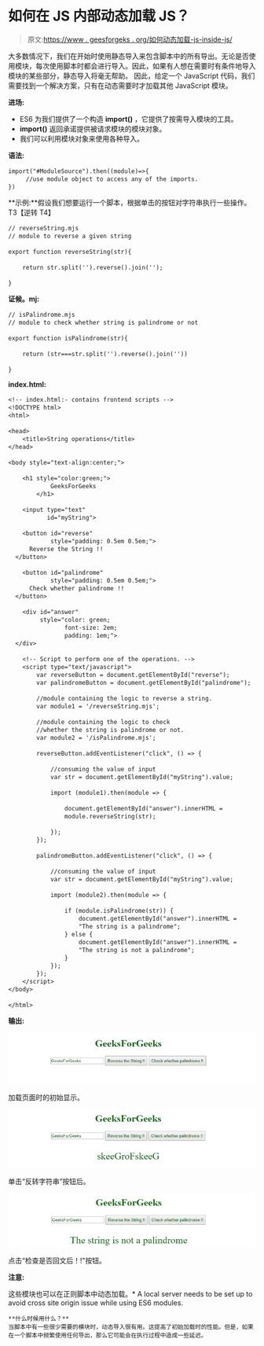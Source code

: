 # 如何在 JS 内部动态加载 JS？

> 原文:[https://www . geesforgeks . org/如何动态加载-js-inside-js/](https://www.geeksforgeeks.org/how-to-dynamically-load-js-inside-js/)

大多数情况下，我们在开始时使用静态导入来包含脚本中的所有导出。无论是否使用模块，每次使用脚本时都会进行导入。因此，如果有人想在需要时有条件地导入模块的某些部分，静态导入将毫无帮助。
因此，给定一个 JavaScript 代码，我们需要找到一个解决方案，只有在动态需要时才加载其他 JavaScript 模块。

**进场:**

*   ES6 为我们提供了一个构造 **import()** ，它提供了按需导入模块的工具。
*   **import()** 返回承诺提供被请求模块的模块对象。
*   我们可以利用模块对象来使用各种导入。

**语法:**

```
import("#ModuleSource").then((module)=>{
     //use module object to access any of the imports.
})

```

**示例:**假设我们想要运行一个脚本，根据单击的按钮对字符串执行一些操作。
T3【逆转 T4】

```
// reverseString.mjs
// module to reverse a given string

export function reverseString(str){

    return str.split('').reverse().join('');

}
```

**证候。mj:**

```
// isPalindrome.mjs
// module to check whether string is palindrome or not

export function isPalindrome(str){

    return (str===str.split('').reverse().join(''))

}
```

**index.html:**

```
<!-- index.html:- contains frontend scripts -->
<!DOCTYPE html>
<html>

<head>
    <title>String operations</title>
</head>

<body style="text-align:center;">

    <h1 style="color:green;">  
            GeeksForGeeks  
        </h1>

    <input type="text" 
           id="myString">

    <button id="reverse" 
            style="padding: 0.5em 0.5em;">
      Reverse the String !!
  </button>

    <button id="palindrome" 
            style="padding: 0.5em 0.5em;">
      Check whether palindrome !!
  </button>

    <div id="answer" 
         style="color: green;
                font-size: 2em; 
                padding: 1em;">
  </div>

    <!-- Script to perform one of the operations. -->
    <script type="text/javascript">
        var reverseButton = document.getElementById("reverse");
        var palindromeButton = document.getElementById("palindrome");

        //module containing the logic to reverse a string.
        var module1 = '/reverseString.mjs'; 

        //module containing the logic to check 
        //whether the string is palindrome or not.
        var module2 = '/isPalindrome.mjs'; 

        reverseButton.addEventListener("click", () => {

            //consuming the value of input
            var str = document.getElementById("myString").value; 

            import (module1).then(module => {

                document.getElementById("answer").innerHTML = 
                module.reverseString(str);

            });
        });

        palindromeButton.addEventListener("click", () => {

            //consuming the value of input
            var str = document.getElementById("myString").value; 

            import (module2).then(module => {

                if (module.isPalindrome(str)) {
                    document.getElementById("answer").innerHTML = 
                    "The string is a palindrome";
                } else {
                    document.getElementById("answer").innerHTML = 
                    "The string is not a palindrome";
                }
            });
        });
    </script>
</body>

</html>
```

**输出:**

![Initial display when the page is loaded.](img/87f45c0df045660a97828c086056c089.png)

加载页面时的初始显示。

![After clicking the "Reverse the String" Button.](img/f0284ea09b176ef9afc3ad637a82c477.png)

单击“反转字符串”按钮后。

![After clicking  the "Check whether palindrome!!" button.](img/7838796d047897f4f8c9acad595c8eee.png)

点击“检查是否回文后！!"按钮。

**注意:**

这些模块也可以在正则脚本中动态加载。*   A local server needs to be set up to avoid cross site origin issue while using ES6 modules.

    **什么时候用什么？**
    当脚本中有一些很少需要的模块时，动态导入很有用。这提高了初始加载时的性能。但是，如果在一个脚本中频繁使用任何导出，那么它可能会在执行过程中造成一些延迟。